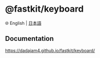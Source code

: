 
# @fastkit/keyboard

🌐 English | [日本語](https://github.com/dadajam4/fastkit/blob/main/packages/keyboard/README-ja.md)

## Documentation
https://dadajam4.github.io/fastkit/keyboard/
